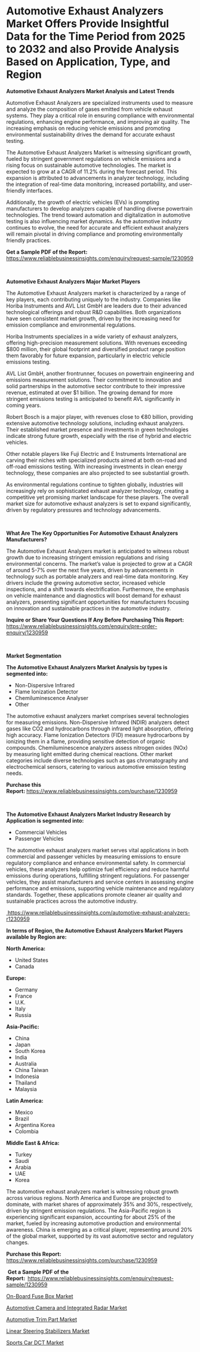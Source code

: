 <p><h1>Automotive Exhaust Analyzers Market Offers Provide Insightful Data for the Time Period from 2025 to 2032 and also Provide Analysis Based on Application, Type, and Region</h1></p><p><strong>Automotive Exhaust Analyzers Market Analysis and Latest Trends</strong></p>
<p><p>Automotive Exhaust Analyzers are specialized instruments used to measure and analyze the composition of gases emitted from vehicle exhaust systems. They play a critical role in ensuring compliance with environmental regulations, enhancing engine performance, and improving air quality. The increasing emphasis on reducing vehicle emissions and promoting environmental sustainability drives the demand for accurate exhaust testing.</p><p>The Automotive Exhaust Analyzers Market is witnessing significant growth, fueled by stringent government regulations on vehicle emissions and a rising focus on sustainable automotive technologies. The market is expected to grow at a CAGR of 11.2% during the forecast period. This expansion is attributed to advancements in analyzer technology, including the integration of real-time data monitoring, increased portability, and user-friendly interfaces.</p><p>Additionally, the growth of electric vehicles (EVs) is prompting manufacturers to develop analyzers capable of handling diverse powertrain technologies. The trend toward automation and digitalization in automotive testing is also influencing market dynamics. As the automotive industry continues to evolve, the need for accurate and efficient exhaust analyzers will remain pivotal in driving compliance and promoting environmentally friendly practices.</p></p>
<p><strong>Get a Sample PDF of the Report:&nbsp;</strong> <a href="https://www.reliablebusinessinsights.com/enquiry/request-sample/1230959?utm_campaign=39&utm_medium=2&utm_source=Github&utm_content=ia&utm_term=31032025&utm_id=automotive-exhaust-analyzers">https://www.reliablebusinessinsights.com/enquiry/request-sample/1230959</a></p>
<p>&nbsp;</p>
<p><strong>Automotive Exhaust Analyzers Major Market Players</strong></p>
<p><p>The Automotive Exhaust Analyzers market is characterized by a range of key players, each contributing uniquely to the industry. Companies like Horiba Instruments and AVL List GmbH are leaders due to their advanced technological offerings and robust R&D capabilities. Both organizations have seen consistent market growth, driven by the increasing need for emission compliance and environmental regulations.</p><p>Horiba Instruments specializes in a wide variety of exhaust analyzers, offering high-precision measurement solutions. With revenues exceeding $800 million, their global footprint and diversified product range position them favorably for future expansion, particularly in electric vehicle emissions testing.</p><p>AVL List GmbH, another frontrunner, focuses on powertrain engineering and emissions measurement solutions. Their commitment to innovation and solid partnerships in the automotive sector contribute to their impressive revenue, estimated at over $1 billion. The growing demand for more stringent emissions testing is anticipated to benefit AVL significantly in coming years.</p><p>Robert Bosch is a major player, with revenues close to €80 billion, providing extensive automotive technology solutions, including exhaust analyzers. Their established market presence and investments in green technologies indicate strong future growth, especially with the rise of hybrid and electric vehicles.</p><p>Other notable players like Fuji Electric and E Instruments International are carving their niches with specialized products aimed at both on-road and off-road emissions testing. With increasing investments in clean energy technology, these companies are also projected to see substantial growth.</p><p>As environmental regulations continue to tighten globally, industries will increasingly rely on sophisticated exhaust analyzer technology, creating a competitive yet promising market landscape for these players. The overall market size for automotive exhaust analyzers is set to expand significantly, driven by regulatory pressures and technology advancements.</p></p>
<p>&nbsp;</p>
<p><strong>What Are The Key Opportunities For Automotive Exhaust Analyzers Manufacturers?</strong></p>
<p><p>The Automotive Exhaust Analyzers market is anticipated to witness robust growth due to increasing stringent emission regulations and rising environmental concerns. The market’s value is projected to grow at a CAGR of around 5-7% over the next five years, driven by advancements in technology such as portable analyzers and real-time data monitoring. Key drivers include the growing automotive sector, increased vehicle inspections, and a shift towards electrification. Furthermore, the emphasis on vehicle maintenance and diagnostics will boost demand for exhaust analyzers, presenting significant opportunities for manufacturers focusing on innovation and sustainable practices in the automotive industry.</p></p>
<p><strong>Inquire or Share Your Questions If Any Before Purchasing This Report:</strong> <a href="https://www.reliablebusinessinsights.com/enquiry/pre-order-enquiry/1230959?utm_campaign=39&utm_medium=2&utm_source=Github&utm_content=ia&utm_term=31032025&utm_id=automotive-exhaust-analyzers">https://www.reliablebusinessinsights.com/enquiry/pre-order-enquiry/1230959</a></p>
<p>&nbsp;</p>
<p><strong>Market Segmentation</strong></p>
<p><strong>The Automotive Exhaust Analyzers Market Analysis by types is segmented into:</strong></p>
<p><ul><li>Non-Dispersive Infrared</li><li>Flame Ionization Detector</li><li>Chemiluminescence Analyser</li><li>Other</li></ul></p>
<p><p>The automotive exhaust analyzers market comprises several technologies for measuring emissions. Non-Dispersive Infrared (NDIR) analyzers detect gases like CO2 and hydrocarbons through infrared light absorption, offering high accuracy. Flame Ionization Detectors (FID) measure hydrocarbons by ionizing them in a flame, providing sensitive detection of organic compounds. Chemiluminescence analyzers assess nitrogen oxides (NOx) by measuring light emitted during chemical reactions. Other market categories include diverse technologies such as gas chromatography and electrochemical sensors, catering to various automotive emission testing needs.</p></p>
<p><strong>Purchase this Report:&nbsp;</strong><a href="https://www.reliablebusinessinsights.com/purchase/1230959?utm_campaign=39&utm_medium=2&utm_source=Github&utm_content=ia&utm_term=31032025&utm_id=automotive-exhaust-analyzers">https://www.reliablebusinessinsights.com/purchase/1230959</a></p>
<p>&nbsp;</p>
<p><strong>The Automotive Exhaust Analyzers Market Industry Research by Application is segmented into:</strong></p>
<p><ul><li>Commercial Vehicles</li><li>Passenger Vehicles</li></ul></p>
<p><p>The automotive exhaust analyzers market serves vital applications in both commercial and passenger vehicles by measuring emissions to ensure regulatory compliance and enhance environmental safety. In commercial vehicles, these analyzers help optimize fuel efficiency and reduce harmful emissions during operations, fulfilling stringent regulations. For passenger vehicles, they assist manufacturers and service centers in assessing engine performance and emissions, supporting vehicle maintenance and regulatory standards. Together, these applications promote cleaner air quality and sustainable practices across the automotive industry.</p></p>
<p><a href="https://www.reliablebusinessinsights.com/automotive-exhaust-analyzers-r1230959?utm_campaign=39&utm_medium=2&utm_source=Github&utm_content=ia&utm_term=31032025&utm_id=automotive-exhaust-analyzers">&nbsp;https://www.reliablebusinessinsights.com/automotive-exhaust-analyzers-r1230959</a></p>
<p><strong>In terms of Region, the Automotive Exhaust Analyzers Market Players available by Region are:</strong></p>
<p>
    <p> <strong> North America: </strong>
        <ul>
            <li>United States</li>
            <li>Canada</li>
        </ul>
        </p> 
    <p> <strong> Europe: </strong>
        <ul>
            <li>Germany</li>
            <li>France</li>
            <li>U.K.</li>
            <li>Italy</li>
            <li>Russia</li>
        </ul>
        </p> 
    <p> <strong> Asia-Pacific: </strong>
        <ul>
            <li>China</li>
            <li>Japan</li>
            <li>South Korea</li>
            <li>India</li>
            <li>Australia</li>
            <li>China Taiwan</li>
            <li>Indonesia</li>
            <li>Thailand</li>
            <li>Malaysia</li>
        </ul>
        </p> 
    <p> <strong> Latin America: </strong>
        <ul>
            <li>Mexico</li>
            <li>Brazil</li>
            <li>Argentina Korea</li>
            <li>Colombia</li>
        </ul>
        </p> 
    <p> <strong> Middle East & Africa: </strong>
        <ul>
            <li>Turkey</li>
            <li>Saudi</li>
            <li>Arabia</li>
            <li>UAE</li>
            <li>Korea</li>
        </ul>
    </p>
    </p>
<p><p>The automotive exhaust analyzers market is witnessing robust growth across various regions. North America and Europe are projected to dominate, with market shares of approximately 35% and 30%, respectively, driven by stringent emission regulations. The Asia-Pacific region is experiencing significant expansion, accounting for about 25% of the market, fueled by increasing automotive production and environmental awareness. China is emerging as a critical player, representing around 20% of the global market, supported by its vast automotive sector and regulatory changes.</p></p>
<p><strong>Purchase this Report: </strong><a href="https://www.reliablebusinessinsights.com/purchase/1230959?utm_campaign=39&utm_medium=2&utm_source=Github&utm_content=ia&utm_term=31032025&utm_id=automotive-exhaust-analyzers">https://www.reliablebusinessinsights.com/purchase/1230959</a></p>
<p>&nbsp;<strong>Get a Sample PDF of the Report:&nbsp;&nbsp;</strong><a href="https://www.reliablebusinessinsights.com/enquiry/request-sample/1230959?utm_campaign=39&utm_medium=2&utm_source=Github&utm_content=ia&utm_term=31032025&utm_id=automotive-exhaust-analyzers">https://www.reliablebusinessinsights.com/enquiry/request-sample/1230959</a></p>
<p><strong></strong></p>
<p><p><a href="https://github.com/gauldvikerm6/Market-Research-Report-List-1/blob/main/on-board-fuse-box-market.md?utm_campaign=39&utm_medium=2&utm_source=Github&utm_content=ia&utm_term=31032025&utm_id=automotive-exhaust-analyzers">On-Board Fuse Box Market</a></p><p><a href="https://github.com/cingozascard/Market-Research-Report-List-1/blob/main/automotive-camera-and-integrated-radar-market.md?utm_campaign=39&utm_medium=2&utm_source=Github&utm_content=ia&utm_term=31032025&utm_id=automotive-exhaust-analyzers">Automotive Camera and Integrated Radar Market</a></p><p><a href="https://github.com/ardgenoud/Market-Research-Report-List-1/blob/main/automotive-trim-part-market.md?utm_campaign=39&utm_medium=2&utm_source=Github&utm_content=ia&utm_term=31032025&utm_id=automotive-exhaust-analyzers">Automotive Trim Part Market</a></p><p><a href="https://github.com/benasjuettk3/Market-Research-Report-List-1/blob/main/linear-steering-stabilizers-market.md?utm_campaign=39&utm_medium=2&utm_source=Github&utm_content=ia&utm_term=31032025&utm_id=automotive-exhaust-analyzers">Linear Steering Stabilizers Market</a></p><p><a href="https://github.com/akitamegge65/Market-Research-Report-List-1/blob/main/sports-car-dct-market.md?utm_campaign=39&utm_medium=2&utm_source=Github&utm_content=ia&utm_term=31032025&utm_id=automotive-exhaust-analyzers">Sports Car DCT Market</a></p></p>